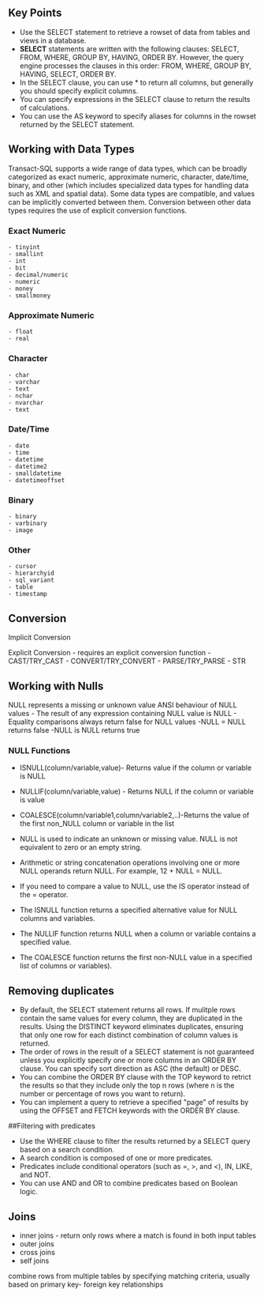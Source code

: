 ## Key Points
- Use the SELECT statement to retrieve a rowset of data from tables and views in a database.
- **SELECT** statements are written with the following clauses: SELECT, FROM, WHERE, GROUP BY, HAVING, ORDER BY. However, the query engine processes the   clauses in this order: FROM, WHERE, GROUP BY, HAVING, SELECT, ORDER BY.
- In the SELECT clause, you can use * to return all columns, but generally you should specify explicit columns.
- You can specify expressions in the SELECT clause to return the results of calculations.
- You can use the AS keyword to specify aliases for columns in the rowset returned by the SELECT statement.

## Working with Data Types

Transact-SQL supports a wide range of data types, which can be broadly categorized as exact numeric, approximate numeric, character, date/time, binary, and other (which includes specialized data types for handling data such as XML and spatial data).
Some data types are compatible, and values can be implicitly converted between them. Conversion between other data types requires the use of explicit conversion functions.


### Exact Numeric
    - tinyint
    - smallint
    - int
    - bit
    - decimal/numeric
    - numeric
    - money
    - smallmoney
### Approximate Numeric
    - float
    - real
### Character
    - char
    - varchar
    - text
    - nchar
    - nvarchar
    - text
### Date/Time
    - date
    - time
    - datetime
    - datetime2
    - smalldatetime
    - datetimeoffset
### Binary
    - binary
    - varbinary
    - image
### Other
    - cursor
    - hierarchyid
    - sql_variant
    - table
    - timestamp
## Conversion
Implicit Conversion

Explicit Conversion - requires an explicit conversion function
    - CAST/TRY_CAST
    - CONVERT/TRY_CONVERT
    - PARSE/TRY_PARSE
    - STR

## Working with Nulls
 NULL represents a missing or unknown value
 ANSI behaviour of NULL values
    - The result of any expression containing NULL value is NULL
    - Equality comparisons always return false for NULL values
        -NULL = NULL returns false
        -NULL is NULL returns true
### NULL Functions
 - ISNULL(column/variable,value)- Returns value if the column or variable is NULL
 - NULLIF(column/variable,value) - Returns NULL if the column or variable is value
 - COALESCE(column/variable1,column/variable2,..)-Returns the value of the first non_NULL column or variable in the list

 
- NULL is used to indicate an unknown or missing value. NULL is not equivalent to zero or an empty string.
- Arithmetic or string concatenation operations involving one or more NULL operands return NULL. For example, 12 + NULL = NULL.
- If you need to compare a value to NULL, use the IS operator instead of the = operator. 
- The ISNULL function returns a specified alternative value for NULL columns and variables.
- The NULLIF function returns NULL when a column or variable contains a specified value.
- The COALESCE function returns the first non-NULL value in a specified list of columns or variables).

## Removing duplicates
- By default, the SELECT statement returns all rows. If mulitple rows contain the same values for every column, they are duplicated in the results. Using the DISTINCT keyword eliminates duplicates, ensuring that only one row for each distinct combination of column values is returned.
- The order of rows in the result of a SELECT statement is not guaranteed unless you explicitly specify one or more columns in an ORDER BY clause. You can specify sort direction as ASC (the default) or DESC.
- You can combine the ORDER BY clause with the TOP keyword to retrict the results so that they include only the top n rows (where n is the number or percentage of rows you want to return).
- You can implement a query to retrieve a specified "page" of results by using the OFFSET and FETCH keywords with the ORDER BY clause.

##Filtering with predicates
- Use the WHERE clause to filter the results returned by a SELECT query based on a search condition.
- A search condition is composed of one or more predicates.
- Predicates include conditional operators (such as =, >, and <), IN, LIKE, and NOT.
- You can use AND and OR to combine predicates based on Boolean logic.

## Joins

 - inner joins - return only rows where a match is found in both input tables
 - outer joins
 - cross joins
 - self joins

 combine rows from multiple tables by specifying matching criteria, usually based on primary key- foreign key relationships